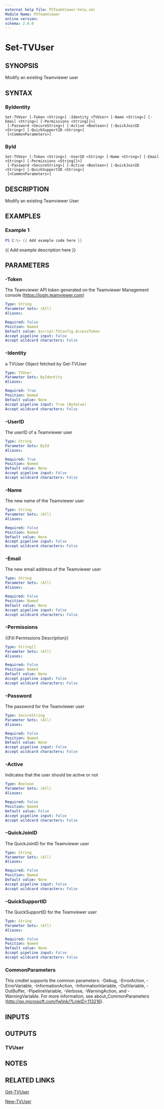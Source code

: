 ```yaml
---
external help file: PSTeamViewer-help.xml
Module Name: PSTeamViewer
online version:
schema: 2.0.0
---
```


# Set-TVUser

## SYNOPSIS
Modify an existing Teamviewer user

## SYNTAX

### ByIdentity
```
Set-TVUser [-Token <String>] -Identity <TVUser> [-Name <String>] [-Email <String>] [-Permissions <String[]>]
 [-Password <SecureString>] [-Active <Boolean>] [-QuickJoinID <String>] [-QuickSupportID <String>]
 [<CommonParameters>]
```

### ById
```
Set-TVUser [-Token <String>] -UserID <String> [-Name <String>] [-Email <String>] [-Permissions <String[]>]
 [-Password <SecureString>] [-Active <Boolean>] [-QuickJoinID <String>] [-QuickSupportID <String>]
 [<CommonParameters>]
```

## DESCRIPTION
Modify an existing Teamviewer User

## EXAMPLES

### Example 1
```powershell
PS C:\> {{ Add example code here }}
```

{{ Add example description here }}

## PARAMETERS

### -Token
The Teamviewer API token generated on the Teamviewer Management console (https://login.teamviewer.com)

```yaml
Type: String
Parameter Sets: (All)
Aliases:

Required: False
Position: Named
Default value: $script:TVConfig.AccessToken
Accept pipeline input: False
Accept wildcard characters: False
```

### -Identity
a TVUser Object fetched by Get-TVUser

```yaml
Type: TVUser
Parameter Sets: ByIdentity
Aliases:

Required: True
Position: Named
Default value: None
Accept pipeline input: True (ByValue)
Accept wildcard characters: False
```

### -UserID
The userID of a Teamviewer user

```yaml
Type: String
Parameter Sets: ById
Aliases:

Required: True
Position: Named
Default value: None
Accept pipeline input: False
Accept wildcard characters: False
```

### -Name
The new name of the Teamviewer user

```yaml
Type: String
Parameter Sets: (All)
Aliases:

Required: False
Position: Named
Default value: None
Accept pipeline input: False
Accept wildcard characters: False
```

### -Email
The new email address of the Teamviewer user

```yaml
Type: String
Parameter Sets: (All)
Aliases:

Required: False
Position: Named
Default value: None
Accept pipeline input: False
Accept wildcard characters: False
```

### -Permissions
{{Fill Permissions Description}}

```yaml
Type: String[]
Parameter Sets: (All)
Aliases:

Required: False
Position: Named
Default value: None
Accept pipeline input: False
Accept wildcard characters: False
```

### -Password
The password for the Teamviewer user

```yaml
Type: SecureString
Parameter Sets: (All)
Aliases:

Required: False
Position: Named
Default value: None
Accept pipeline input: False
Accept wildcard characters: False
```

### -Active
Indicates that the user should be active or not

```yaml
Type: Boolean
Parameter Sets: (All)
Aliases:

Required: False
Position: Named
Default value: False
Accept pipeline input: False
Accept wildcard characters: False
```

### -QuickJoinID
The QuickJoinID for the Teamviewer user

```yaml
Type: String
Parameter Sets: (All)
Aliases:

Required: False
Position: Named
Default value: None
Accept pipeline input: False
Accept wildcard characters: False
```

### -QuickSupportID
The QuickSupportID for the Teamviewer user

```yaml
Type: String
Parameter Sets: (All)
Aliases:

Required: False
Position: Named
Default value: None
Accept pipeline input: False
Accept wildcard characters: False
```

### CommonParameters
This cmdlet supports the common parameters: -Debug, -ErrorAction, -ErrorVariable, -InformationAction, -InformationVariable, -OutVariable, -OutBuffer, -PipelineVariable, -Verbose, -WarningAction, and -WarningVariable.
For more information, see about_CommonParameters (http://go.microsoft.com/fwlink/?LinkID=113216).

## INPUTS

## OUTPUTS

### TVUser

## NOTES

## RELATED LINKS

[Get-TVUser]()

[New-TVUser]()

